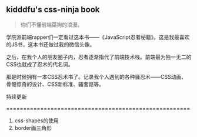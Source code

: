 ## kidddfu's css-ninja book

> 你们不懂前端菜狗的浪漫。

学院派前端rapper们一定看过这本书——《JavaScript忍者秘籍》。这是我最喜欢的JS书，这本书还做过我的微信头像。

之后，在我个人的朋友圈子内，忍者逐渐指代了前端技术栈。前端最为独一无二的CSS也就成了忍术的代名词。

那是时候拥有一本CSS忍术书了。记录我个人遇到的各种骚忍术——CSS动画、骨骼惊奇的设计、CSS新标准、骚套路等。

持续更新

======================================================
1. css-shapes的使用
2. border画三角形
